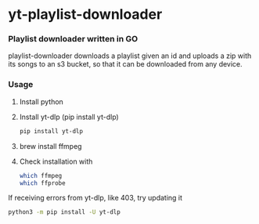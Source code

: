 # yt-playlist-downloader

### Playlist downloader written in GO

playlist-downloader downloads a playlist given an id and uploads a zip with its songs to an s3 bucket, so that it can be downloaded from any device.

### Usage

1. Install python
2. Install yt-dlp (pip install yt-dlp)

    ```bash
    pip install yt-dlp
    ```
3. brew install ffmpeg
4. Check installation with

    ```bash
    which ffmpeg
    which ffprobe
    ```

If receiving errors from yt-dlp, like 403, try updating it

```bash
python3 -m pip install -U yt-dlp
```